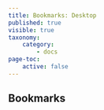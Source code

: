 ```yaml
---
title: Bookmarks: Desktop
published: true
visible: true
taxonomy:
    category:
        - docs
page-toc:
    active: false
---
```


## Bookmarks
